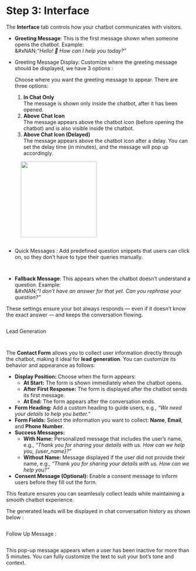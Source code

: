 # Step 3: Interface

The **Interface** tab controls how your chatbot communicates with visitors.

* **Greeting Message**: This is the first message shown when someone opens the chatbot. Example:\
  &#xNAN;_“Hello! 👋 How can I help you today?”_
*   Greeting Message Display: Customize where the greeting message should be displayed, we have 3 options :&#x20;

    Choose where you want the greeting message to appear. There are three options:

    1. **In Chat Only**\
       The message is shown only inside the chatbot, after it has been opened.
    2. **Above Chat Icon**\
       The message appears above the chatbot icon (before opening the chatbot) and is also visible inside the chatbot.
    3. **Above Chat Icon (Delayed)**\
       The message appears above the chatbot icon after a delay. You can set the delay time (in minutes), and the message will pop up accordingly.

<div><figure><img src="../.gitbook/assets/image (3).png" alt="" width="208"><figcaption></figcaption></figure> <figure><img src="../.gitbook/assets/image (2).png" alt=""><figcaption></figcaption></figure></div>

* Quick Messages : Add predefined question snippets that users can click on, so they don’t have to type their queries manually.

<figure><img src="../.gitbook/assets/image (8).png" alt=""><figcaption></figcaption></figure>

<p align="center"><img src="../.gitbook/assets/image (4).png" alt=""> </p>



* **Fallback Message**: This appears when the chatbot doesn’t understand a question. Example:\
  &#xNAN;_“I don’t have an answer for that yet. Can you rephrase your question?”_

These settings ensure your bot always responds — even if it doesn’t know the exact answer — and keeps the conversation flowing.

<figure><img src="../.gitbook/assets/7.JPG" alt=""><figcaption></figcaption></figure>



Lead Generation&#x20;

<figure><img src="../.gitbook/assets/image (9).png" alt=""><figcaption></figcaption></figure>

<figure><img src="../.gitbook/assets/image (12).png" alt=""><figcaption></figcaption></figure>

The **Contact Form** allows you to collect user information directly through the chatbot, making it ideal for **lead generation**. You can customize its behavior and appearance as follows:

* **Display Position:** Choose when the form appears:
  * **At Start:** The form is shown immediately when the chatbot opens.
  * **After First Response:** The form is displayed after the chatbot sends its first message.
  * **At End:** The form appears after the conversation ends.
* **Form Heading:** Add a custom heading to guide users, e.g., _“We need your details to help you better.”_
* **Form Fields:** Select the information you want to collect: **Name**, **Email**, and **Phone Number**.
* **Success Messages:**
  * **With Name:** Personalized message that includes the user’s name, e.g., _“Thank you for sharing your details with us. How can we help you, {user\_name}?”_
  * **Without Name:** Message displayed if the user did not provide their name, e.g., _“Thank you for sharing your details with us. How can we help you?”_
* **Consent Message (Optional):** Enable a consent message to inform users before they fill out the form.

This feature ensures you can seamlessly collect leads while maintaining a smooth chatbot experience.

The generated leads will be displayed in chat conversation history as shown below :&#x20;

<figure><img src="../.gitbook/assets/image (10).png" alt=""><figcaption></figcaption></figure>



Follow Up Message :

<figure><img src="../.gitbook/assets/image (11).png" alt=""><figcaption></figcaption></figure>

This pop-up message appears when a user has been inactive for more than 5 minutes. You can fully customize the text to suit your bot’s tone and context.
